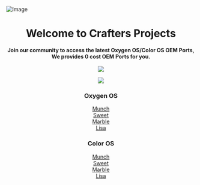 ![Image](https://github.com/user-attachments/assets/9524fe8b-5613-4431-8f5c-e299ad0ad79d)
<h1 align="center">Welcome to Crafters Projects</h1>

<div align="center">
  <strong>Join our community to access the latest Oxygen OS/Color OS OEM Ports, We provides 0 cost OEM Ports for you.</strong>
  <br/><br/>
  <a href="https://t.me/craftersproject"><img src="https://img.shields.io/badge/telegram-channel-blue?style=for-the-badge&logo=telegram&logoColor=white"/></a>


  <a href="https://t.me/teamcrafters"><img src="https://img.shields.io/badge/telegram-discuss-blue?style=for-the-badge&logo=telegram&logoColor=white"/></a>
</div>

<h3 align="center">Oxygen OS</h3>
<div align="center">
  <a href="">Munch</a>
  <br/>
  <a href="https://github.com/Crafters-Projects/sweet">Sweet</a>
  <br/>
  <a href="https://github.com/Crafters-Projects/marble">Marble</a>
  <br/>
  <a href="https://github.com/Crafters-Projects/lisa">Lisa</a>
  <br/>
</div>

<h3 align="center">Color OS</h3>
<div align="center">
  <a href="">Munch</a>
  <br/>
  <a href="https://github.com/Crafters-Projects/sweet">Sweet</a>
  <br/>
  <a href="https://github.com/Crafters-Projects/marble">Marble</a>
  <br/>
  <a href="https://github.com/Crafters-Projects/lisa">Lisa</a>
  <br/>
</div>

